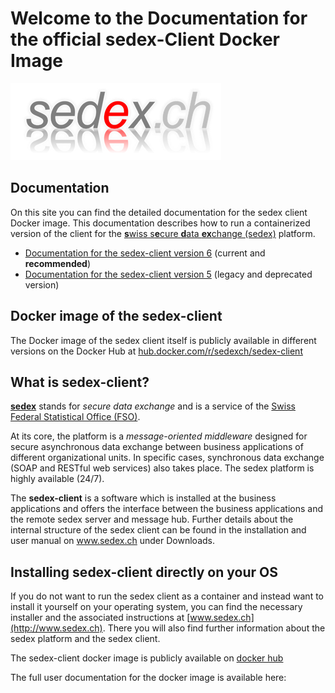 # Welcome to the Documentation for the official sedex-Client Docker Image

![sedex logo](/assets/sedex-logo.png)

## Documentation

On this site you can find the detailed documentation for the sedex client Docker image. This documentation describes how to run a containerized version of the client for the [**s**wiss s**e**cure **d**ata **ex**change (sedex)](http://www.sedex.ch) platform.

- [Documentation for the sedex-client version 6](/v6) (current and **recommended**)
- [Documentation for the sedex-client version 5](/v5) (legacy and deprecated version)


## Docker image of the sedex-client

The Docker image of the sedex client itself is publicly available in different versions on the Docker Hub at [hub.docker.com/r/sedexch/sedex-client](https://hub.docker.com/r/sedexch/sedex-client)

## What is sedex-client?

[**sedex**](http://www.sedex.ch) stands for *secure data exchange* and is a service of the [Swiss Federal Statistical Office (FSO)](https://www.bfs.admin.ch/bfs/en/home.html).

At its core, the platform is a *message-oriented middleware* designed for secure asynchronous data exchange between business applications of different organizational units. In specific cases, synchronous data exchange (SOAP and RESTful web services) also takes place. The sedex platform is highly available (24/7).

The **sedex-client** is a software which is installed at the business applications and offers the interface between the business applications and the remote sedex server and message hub. Further details about the internal structure of the sedex client can be found in the installation and user manual on www.sedex.ch under Downloads.


## Installing sedex-client directly on your OS

If you do not want to run the sedex client as a container and instead want to install it yourself on your operating system, you can find the necessary installer and the associated instructions at [www.sedex.ch](http://www.sedex.ch). There you will also find further information about the sedex platform and the sedex client.

The sedex-client docker image is publicly available on [docker hub](https://hub.docker.com/r/sedexch/sedex-client)
 
The full user documentation for the docker image is available here:



